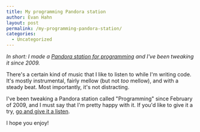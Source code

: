 ```yaml
---
title: My programming Pandora station
author: Evan Hahn
layout: post
permalink: /my-programming-pandora-station/
categories:
  - Uncategorized
---
```

*In short: I made a [Pandora station for programming][1] and I've been tweaking it since 2009.*

There's a certain kind of music that I like to listen to while I'm writing code. It's mostly instrumental, fairly mellow (but not *too* mellow), and with a steady beat. Most importantly, it's not distracting.

I've been tweaking a Pandora station called "Programming" since February of 2009, and I must say that I'm pretty happy with it. If you'd like to give it a try, [go and give it a listen][1].

I hope you enjoy!

 [1]: http://www.pandora.com/station/76872492979926741
